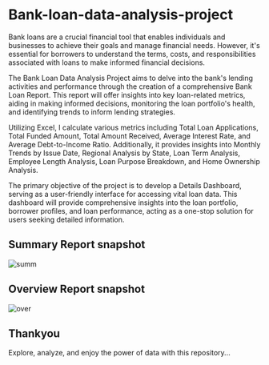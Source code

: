 # Bank-loan-data-analysis-project

Bank loans are a crucial financial tool that enables individuals and businesses to achieve their goals and manage financial needs. However, it's essential for borrowers to understand the terms, costs, and responsibilities associated with loans to make informed financial decisions.

The Bank Loan Data Analysis Project aims to delve into the bank's lending activities and performance through the creation of a comprehensive Bank Loan Report. This report will offer insights into key loan-related metrics, aiding in making informed decisions, monitoring the loan portfolio's health, and identifying trends to inform lending strategies.

Utilizing Excel, I calculate various metrics including Total Loan Applications, Total Funded Amount, Total Amount Received, Average Interest Rate, and Average Debt-to-Income Ratio. Additionally, it provides insights into Monthly Trends by Issue Date, Regional Analysis by State, Loan Term Analysis, Employee Length Analysis, Loan Purpose Breakdown, and Home Ownership Analysis.

The primary objective of the project is to develop a Details Dashboard, serving as a user-friendly interface for accessing vital loan data. This dashboard will provide comprehensive insights into the loan portfolio, borrower profiles, and loan performance, acting as a one-stop solution for users seeking detailed information.


## Summary Report snapshot
![summ](https://github.com/Radhika190/Bank-loan-data-analysis-project/assets/128241822/7eb9af33-1c2c-4df5-9069-854a1e975ec6)

## Overview Report snapshot
![over](https://github.com/Radhika190/Bank-loan-data-analysis-project/assets/128241822/390df856-e14e-42ad-b3e2-ba63f45c2071)

## Thankyou

Explore, analyze, and enjoy the power of data with this repository...

